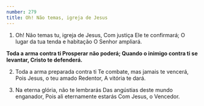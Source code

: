 ```yaml
---
number: 279
title: Oh! Não temas, igreja de Jesus
---
```


1. Oh! Não temas tu, igreja de Jesus,
  Com justiça Ele te confirmará;
  O lugar da tua tenda e habitação
  O Senhor ampliará.

  __Toda a arma contra ti
  Prosperar não poderá;
  Quando o inimigo contra ti se levantar,
  Cristo te defenderá.__

2. Toda a arma preparada contra ti
  Te combate, mas jamais te vencerá,
  Pois Jesus, o teu amado Redentor,
  A vitória te dará.

3. Na eterna glória, não te lembrarás
  Das angústias deste mundo enganador,
  Pois ali eternamente estarás
  Com Jesus, o Vencedor.
